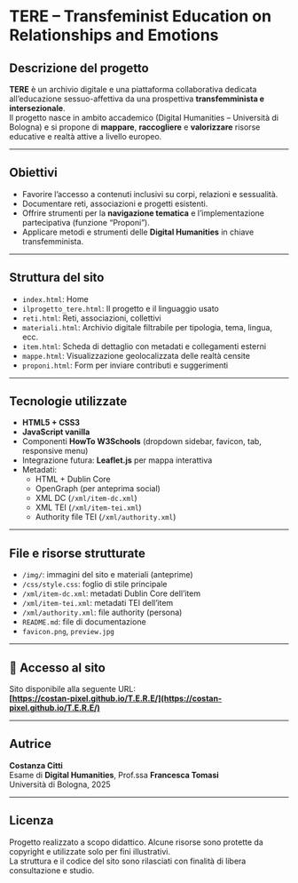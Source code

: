 # TERE – Transfeminist Education on Relationships and Emotions

##  Descrizione del progetto

**TERE** è un archivio digitale e una piattaforma collaborativa dedicata all’educazione sessuo-affettiva da una prospettiva **transfemminista e intersezionale**.  
Il progetto nasce in ambito accademico (Digital Humanities – Università di Bologna) e si propone di **mappare**, **raccogliere** e **valorizzare** risorse educative e realtà attive a livello europeo.

---

##  Obiettivi

- Favorire l’accesso a contenuti inclusivi su corpi, relazioni e sessualità.
- Documentare reti, associazioni e progetti esistenti.
- Offrire strumenti per la **navigazione tematica** e l’implementazione partecipativa (funzione “Proponi”).
- Applicare metodi e strumenti delle **Digital Humanities** in chiave transfemminista.

---

## Struttura del sito

- `index.html`: Home
- `ilprogetto_tere.html`: Il progetto e il linguaggio usato
- `reti.html`: Reti, associazioni, collettivi
- `materiali.html`: Archivio digitale filtrabile per tipologia, tema, lingua, ecc.
- `item.html`: Scheda di dettaglio con metadati e collegamenti esterni
- `mappe.html`: Visualizzazione geolocalizzata delle realtà censite
- `proponi.html`: Form per inviare contributi e suggerimenti

---

##  Tecnologie utilizzate

- **HTML5 + CSS3**
- **JavaScript vanilla**
- Componenti **HowTo W3Schools** (dropdown sidebar, favicon, tab, responsive menu)
- Integrazione futura: **Leaflet.js** per mappa interattiva
- Metadati:
  - HTML + Dublin Core
  - OpenGraph (per anteprima social)
  - XML DC (`/xml/item-dc.xml`)
  - XML TEI (`/xml/item-tei.xml`)
  - Authority file TEI (`/xml/authority.xml`)

---

## File e risorse strutturate

- `/img/`: immagini del sito e materiali (anteprime)
- `/css/style.css`: foglio di stile principale
- `/xml/item-dc.xml`: metadati Dublin Core dell’item
- `/xml/item-tei.xml`: metadati TEI dell’item
- `/xml/authority.xml`: file authority (persona)
- `README.md`: file di documentazione
- `favicon.png`, `preview.jpg`

---

## 🔗 Accesso al sito

Sito disponibile alla seguente URL:  
 **[https://costan-pixel.github.io/T.E.R.E/](https://costan-pixel.github.io/T.E.R.E/)**

---

##  Autrice

**Costanza Citti**  
Esame di **Digital Humanities**, Prof.ssa **Francesca Tomasi**  
Università di Bologna, 2025

---

##  Licenza

Progetto realizzato a scopo didattico. Alcune risorse sono protette da copyright e utilizzate solo per fini illustrativi.  
La struttura e il codice del sito sono rilasciati con finalità di libera consultazione e studio.
